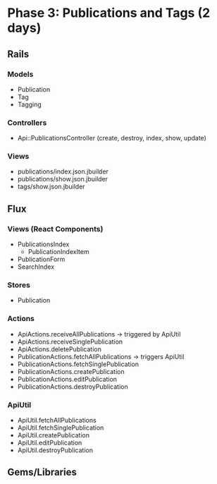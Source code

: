 # Phase 3: Publications and Tags (2 days)

## Rails
### Models
* Publication
* Tag
* Tagging

### Controllers
* Api::PublicationsController (create, destroy, index, show, update)

### Views
* publications/index.json.jbuilder
* publications/show.json.jbuilder
* tags/show.json.jbuilder

## Flux
### Views (React Components)
* PublicationsIndex
  - PublicationIndexItem
* PublicationForm
* SearchIndex

### Stores
* Publication

### Actions
* ApiActions.receiveAllPublications -> triggered by ApiUtil
* ApiActions.receiveSinglePublication
* ApiActions.deletePublication
* PublicationActions.fetchAllPublications -> triggers ApiUtil
* PublicationActions.fetchSinglePublication
* PublicationActions.createPublication
* PublicationActions.editPublication
* PublicationActions.destroyPublication

### ApiUtil
* ApiUtil.fetchAllPublications
* ApiUtil.fetchSinglePublication
* ApiUtil.createPublication
* ApiUtil.editPublication
* ApiUtil.destroyPublication

## Gems/Libraries
